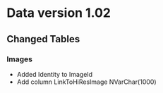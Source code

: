 # Data version 1.02
## Changed Tables
### Images
- Added Identity to ImageId
- Add column LinkToHiResImage NVarChar(1000)